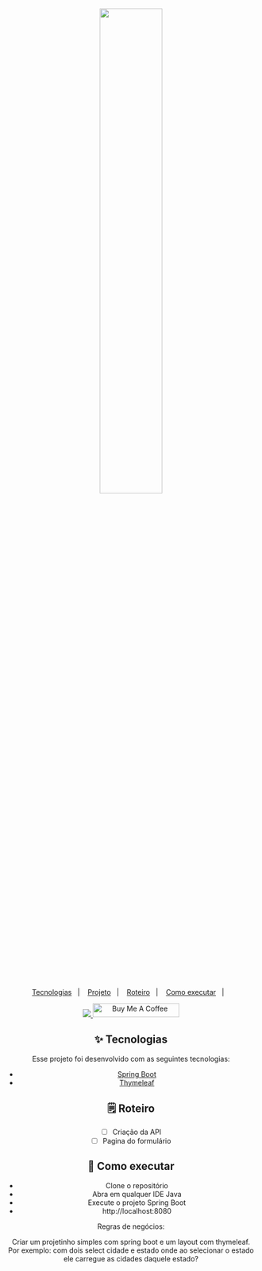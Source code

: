<h1 align="center">
 <img src="https://s2.static.brasilescola.uol.com.br/img/2019/08/mapa-estados-brasil.jpg" width="50%">
</h1>

<p align="center">
  <a href="#-tecnologias">Tecnologias</a>&nbsp;&nbsp;&nbsp;|&nbsp;&nbsp;&nbsp;
  <a href="#-projeto">Projeto</a>&nbsp;&nbsp;&nbsp;|&nbsp;&nbsp;&nbsp;
  <a href="#-solução">Roteiro</a>&nbsp;&nbsp;&nbsp;|&nbsp;&nbsp;&nbsp;
  <a href="#-como-executar">Como executar</a>&nbsp;&nbsp;&nbsp;|&nbsp;&nbsp;&nbsp;
</p>


<div align="center"> 
  <a href="https://www.linkedin.com/in/ze-ricardo/">
     <img src="https://img.shields.io/badge/LinkedIn-0077B5?style=for-the-badge&logo=linkedin&logoColor=white">
  </a>
    <a href="https://www.buymeacoffee.com/codeandmusic" target="_blank"><img src="https://cdn.buymeacoffee.com/buttons/default-orange.png" alt="Buy Me A Coffee" height="28" width="174"></a>



## ✨ Tecnologias

Esse projeto foi desenvolvido com as seguintes tecnologias:

- [Spring Boot](https://spring.io/projects/spring-boot)
- [Thymeleaf](https://www.thymeleaf.org/)


## 🗒️ Roteiro

- [ ] Criação da API
- [ ] Pagina do formulário

## 🚀 Como executar

- Clone o repositório
- Abra em qualquer IDE Java
- Execute o projeto Spring Boot
- http://localhost:8080


Regras de negócios:

  Criar um projetinho simples com spring boot e um layout com thymeleaf.
  Por exemplo: 
  com dois select cidade e estado onde ao selecionar o estado ele carregue as cidades daquele estado? 

<br>

